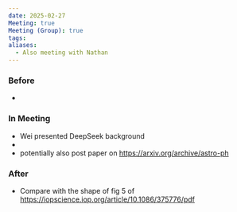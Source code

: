 ```yaml
---
date: 2025-02-27
Meeting: true
Meeting (Group): true
tags: 
aliases:
  - Also meeting with Nathan
---
```


### Before
- 

### In Meeting
- Wei presented DeepSeek background
- 
- potentially also post paper on https://arxiv.org/archive/astro-ph

### After
- Compare with the shape of fig 5 of  https://iopscience.iop.org/article/10.1086/375776/pdf